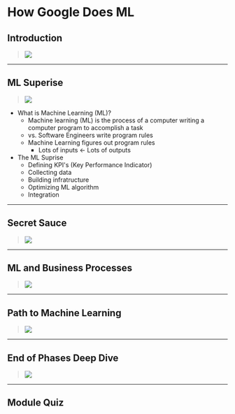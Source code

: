 # How Google Does ML

## Introduction

> [![](https://img.youtube.com/vi/flbH0Uckj3s/0.jpg)](https://youtu.be/flbH0Uckj3s)

---
## ML Superise

> [![](https://img.youtube.com/vi/wj_cL2AnO1Q/0.jpg)](https://youtu.be/wj_cL2AnO1Q)

* What is Machine Learning (ML)?
    * Machine learning (ML) is the process of a computer writing a computer program to accomplish a task
    * vs. Software Engineers write program rules
    * Machine Learning figures out program rules
        * Lots of inputs $\leftarrow$ Lots of outputs
* The ML Suprise
    * Defining KPI's (Key Performance Indicator)
    * Collecting data
    * Building infratructure
    * Optimizing ML algorithm
    * Integration

---
## Secret Sauce

> [![](https://img.youtube.com/vi/J4MkxvVp3gY/0.jpg)](https://youtu.be/J4MkxvVp3gY)


---
## ML and Business Processes

> [![](https://img.youtube.com/vi//0.jpg)](https://youtu.be/)



---
## Path to Machine Learning

> [![](https://img.youtube.com/vi//0.jpg)](https://youtu.be/)


---
## End of Phases Deep Dive

> [![](https://img.youtube.com/vi//0.jpg)](https://youtu.be/)



---
## Module Quiz


